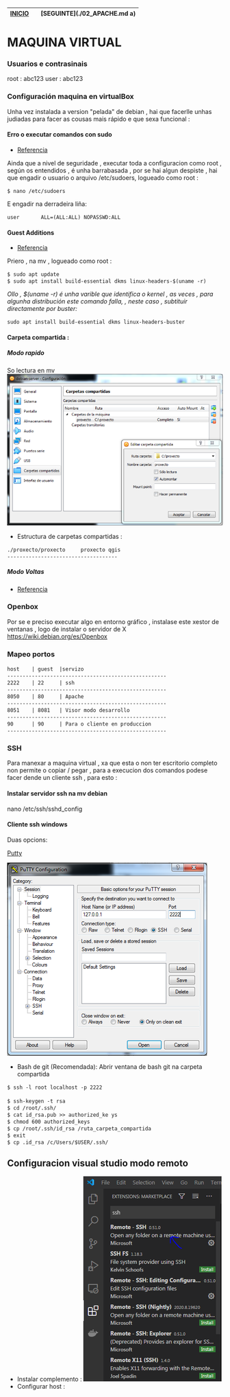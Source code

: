 | [INICIO](./README.md)|          | [SEGUINTE](./02_APACHE.md   a)  |
| ------------- |:-------------:| -----:|

# MAQUINA VIRTUAL

### Usuarios e contrasinais
root : abc123
user : abc123
### Configuración maquina en virtualBox
Unha vez instalada a version "pelada" de debian , hai que facerlle unhas judiadas para facer as cousas mais rápido e que sexa funcional :
#### Erro o executar comandos con sudo
- [Referencia](https://devconnected.com/how-to-add-a-user-to-sudoers-on-debian-10-buster/)

Ainda que a nivel de seguridade , executar toda a configuracion como root , según os entendidos , é unha barrabasada , por se hai algun despiste , hai que engadir o usuario o arquivo /etc/sudoers, logueado como root :
~~~
$ nano /etc/sudoers
~~~
E engadir na derradeira liña:
~~~
user       ALL=(ALL:ALL) NOPASSWD:ALL
~~~

#### Guest Additions
- [Referencia](https://linuxize.com/post/how-to-install-virtualbox-guest-additions-on-debian-10/)

Priero , na mv , logueado como root :
~~~
$ sudo apt update
$ sudo apt install build-essential dkms linux-headers-$(uname -r)
~~~
*Ollo , $(uname -r) é unha varible que identifica o kernel , as veces , para algunha distribución este comando falla, , neste caso , subtituir directamente por buster:*
~~~
sudo apt install build-essential dkms linux-headers-buster
~~~

#### Carpeta compartida :
##### Modo rapido 
So lectura en mv 
![Servir carpeta compartida](./arquivos/12_carpeta_compartida.PNG)
- Estructura de carpetas compartidas : 

~~~
./proxecto/proxecto     proxecto qgis
------------------------------------
~~~
##### Modo Voltas
- [Referencia](https://www.zeppelinux.es/montar-carpetas-compartidas-por-virtualbox-en-linux/)

### Openbox
Por se e preciso executar algo en entorno gráfico , instalase este xestor de ventanas , logo de instalar o servidor de X
https://wiki.debian.org/es/Openbox

### Mapeo portos
~~~
host    | guest  |servizo 
----------------------------------------------------
2222    | 22     | ssh
----------------------------------------------------
8050    | 80     | Apache 
----------------------------------------------------
8051    | 8081   | Visor modo desarrollo
----------------------------------------------------
90      | 90     | Para o cliente en produccion
----------------------------------------------------
~~~ 
### SSH
Para manexar a maquina virtual , xa que esta o non ter escritorio completo non permite o copiar / pegar , para a execucion dos comandos podese facer dende un cliente ssh , para esto :
#### Instalar servidor ssh na mv debian
nano /etc/ssh/sshd_config

#### Cliente ssh windows

Duas opcions:

[Putty](https://www.chiark.greenend.org.uk/~sgtatham/putty/latest.html)

![Acceso a ssh](./arquivos/14_putty.PNG)

- Bash de git (Recomendada):
Abrir ventana de bash git na carpeta compartida

~~~
$ ssh -l root localhost -p 2222

$ ssh-keygen -t rsa
$ cd /root/.ssh/
$ cat id_rsa.pub >> authorized_ke ys
$ chmod 600 authorized_keys
$ cp /root/.ssh/id_rsa /ruta_carpeta_compartida
$ exit
$ cp .id_rsa /c/Users/$USER/.ssh/
~~~
## Configuracion visual studio modo remoto

- Instalar complemento : 
![Complemento vstudio](./arquivos/16_vstudiossh.PNG)
- Configurar host : 

